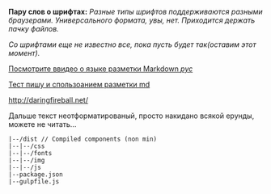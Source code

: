 **Пару слов о шрифтах:**
*Разные типы шрифтов поддерживаются разными браузерами.*
*Универсального формата, увы, нет. Приходится держать пачку файлов.*

*Со шрифтами еще не известно все, пока пусть будет так(оставим этот момент).*

[Посмотрите ввидео о языке разметки Markdown *рус*](http://www.youtube.com/user/ArtSorax?feature=watch)

[Тест пишу и спользоанием разметки md](https://help.github.com/articles/markdown-basics)

<a href="http://daringfireball.net/">http://daringfireball.net/</a>

Дальше текст неотформатированый, просто накидано всякой ерунды, можете не читать...
```
|--/dist // Compiled components (non min)
|--|--/css
|--|--/fonts
|--|--/img
|--|--/js
|--package.json
|--gulpfile.js
```